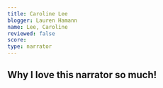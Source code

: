 ```yaml
---
title: Caroline Lee
blogger: Lauren Hamann
name: Lee, Caroline
reviewed: false
score:
type: narrator
---
```


<h2>Why I love this narrator so much!</h2>
